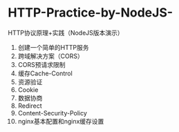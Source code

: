 # HTTP-Practice-by-NodeJS-
HTTP协议原理+实践（NodeJS版本演示）

1. 创建一个简单的HTTP服务
2. 跨域解决方案（CORS）
3. CORS预请求限制
4. 缓存Cache-Control
5. 资源验证
6. Cookie
7. 数据协商
8. Redirect
9. Content-Security-Policy
10. nginx基本配置和nginx缓存设置